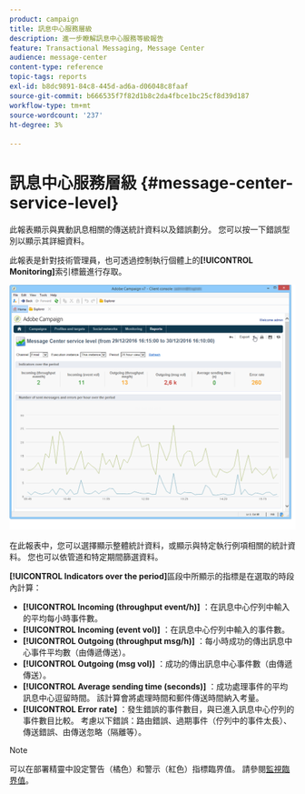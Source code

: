 ```yaml
---
product: campaign
title: 訊息中心服務層級
description: 進一步瞭解訊息中心服務等級報告
feature: Transactional Messaging, Message Center
audience: message-center
content-type: reference
topic-tags: reports
exl-id: b8dc9891-84c8-445d-ad6a-d06048c8faaf
source-git-commit: b666535f7f82d1b8c2da4fbce1bc25cf8d39d187
workflow-type: tm+mt
source-wordcount: '237'
ht-degree: 3%

---
```


# 訊息中心服務層級 {#message-center-service-level}



此報表顯示與異動訊息相關的傳送統計資料以及錯誤劃分。 您可以按一下錯誤型別以顯示其詳細資料。

此報表是針對技術管理員，也可透過控制執行個體上的&#x200B;**[!UICONTROL Monitoring]**&#x200B;索引標籤進行存取。

![](assets/mc_reports_1.png)

在此報表中，您可以選擇顯示整體統計資料，或顯示與特定執行例項相關的統計資料。 您也可以依管道和特定期間篩選資料。

**[!UICONTROL Indicators over the period]**&#x200B;區段中所顯示的指標是在選取的時段內計算：

* **[!UICONTROL Incoming (throughput event/h)]** ：在訊息中心佇列中輸入的平均每小時事件數。
* **[!UICONTROL Incoming (event vol)]** ：在訊息中心佇列中輸入的事件數。
* **[!UICONTROL Outgoing (throughput msg/h)]** ：每小時成功的傳出訊息中心事件平均數（由傳遞傳送）。
* **[!UICONTROL Outgoing (msg vol)]** ：成功的傳出訊息中心事件數（由傳遞傳送）。
* **[!UICONTROL Average sending time (seconds)]** ：成功處理事件的平均訊息中心逗留時間。 該計算會將處理時間和郵件傳送時間納入考量。
* **[!UICONTROL Error rate]** ：發生錯誤的事件數目，與已進入訊息中心佇列的事件數目比較。 考慮以下錯誤：路由錯誤、過期事件（佇列中的事件太長）、傳送錯誤、由傳送忽略（隔離等）。

>[!NOTE]
>
>可以在部署精靈中設定警告（橘色）和警示（紅色）指標臨界值。 請參閱[監視臨界值](../../message-center/using/additional-configurations.md#monitoring-thresholds)。

